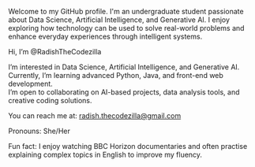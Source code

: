 Welcome to my GitHub profile. I'm an undergraduate student passionate about Data Science, Artificial Intelligence, and Generative AI. I enjoy exploring how technology can be used to solve real-world problems and enhance everyday experiences through intelligent systems.

Hi, I’m @RadishTheCodezilla

I’m interested in Data Science, Artificial Intelligence, and Generative AI.  
Currently, I’m learning advanced Python, Java, and front-end web development.  
I’m open to collaborating on AI-based projects, data analysis tools, and creative coding solutions.  

You can reach me at: radish.thecodezilla@gmail.com  

Pronouns: She/Her  

Fun fact: I enjoy watching BBC Horizon documentaries and often practise explaining complex topics in English to improve my fluency.


<!---
RadishTheCodezilla/RadishTheCodezilla is a ✨ special ✨ repository because its `README.md` (this file) appears on your GitHub profile.
You can click the Preview link to take a look at your changes.
--->
